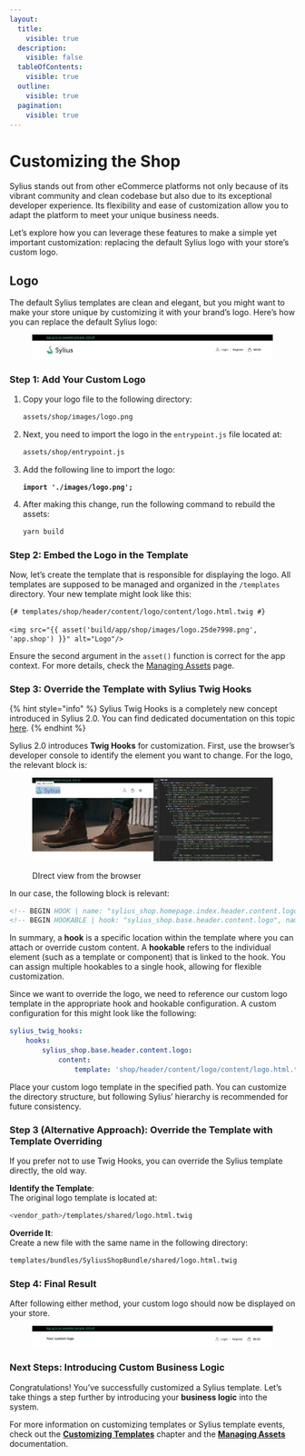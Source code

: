 ```yaml
---
layout:
  title:
    visible: true
  description:
    visible: false
  tableOfContents:
    visible: true
  outline:
    visible: true
  pagination:
    visible: true
---
```


# Customizing the Shop

Sylius stands out from other eCommerce platforms not only because of its vibrant community and clean codebase but also due to its exceptional developer experience. Its flexibility and ease of customization allow you to adapt the platform to meet your unique business needs.

Let’s explore how you can leverage these features to make a simple yet important customization: replacing the default Sylius logo with your store’s custom logo.

## Logo

The default Sylius templates are clean and elegant, but you might want to make your store unique by customizing it with your brand’s logo. Here’s how you can replace the default Sylius logo:

<figure><img src="../.gitbook/assets/image (3) (1) (1).png" alt=""><figcaption></figcaption></figure>

### Step 1: Add Your Custom Logo

1.  Copy your logo file to the following directory:

    ```bash
    assets/shop/images/logo.png
    ```
2.  Next, you need to import the logo in the `entrypoint.js` file located at:

    ```bash
    assets/shop/entrypoint.js
    ```
3.  Add the following line to import the logo:

    <pre class="language-js"><code class="lang-js"><strong>import './images/logo.png';
    </strong></code></pre>
4.  After making this change, run the following command to rebuild the assets:

    ```bash
    yarn build
    ```

### Step 2: Embed the Logo in the Template

Now, let’s create the template that is responsible for displaying the logo. All templates are supposed to be managed and organized in the `/templates` directory. Your new template might look like this:

```twig
{# templates/shop/header/content/logo/content/logo.html.twig #}

<img src="{{ asset('build/app/shop/images/logo.25de7998.png', 'app.shop') }}" alt="Logo"/>
```

Ensure the second argument in the `asset()` function is correct for the app context. For more details, check the [Managing Assets](../the-book/frontend-and-themes.md) page.

### Step 3: Override the Template with Sylius Twig Hooks

{% hint style="info" %}
Sylius Twig Hooks is a completely new concept introduced in Sylius 2.0. You can find dedicated documentation on this topic [here](https://sylius-1.gitbook.io/stack/dWolXcvu3MnA2piZOEle/twig-hooks/getting-started).
{% endhint %}

Sylius 2.0 introduces **Twig Hooks** for customization. First, use the browser’s developer console to identify the element you want to change. For the logo, the relevant block is:

<figure><img src="../.gitbook/assets/image (13).png" alt=""><figcaption><p>DIrect view from the browser</p></figcaption></figure>

In our case, the following block is relevant:

```html
<!-- BEGIN HOOK | name: "sylius_shop.homepage.index.header.content.logo, sylius_shop.base.header.content.logo" -->
<!-- BEGIN HOOKABLE | hook: "sylius_shop.base.header.content.logo", name: "content", template: "@SyliusShop/shared/sylius_logo.html.twig", priority: 0 -->
```

In summary, a **hook** is a specific location within the template where you can attach or override custom content. A **hookable** refers to the individual element (such as a template or component) that is linked to the hook. You can assign multiple hookables to a single hook, allowing for flexible customization.

Since we want to override the logo, we need to reference our custom logo template in the appropriate hook and hookable configuration. A custom configuration for this might look like the following:

```yaml
sylius_twig_hooks:
    hooks:
        sylius_shop.base.header.content.logo:
            content:
                template: 'shop/header/content/logo/content/logo.html.twig'

```

Place your custom logo template in the specified path. You can customize the directory structure, but following Sylius’ hierarchy is recommended for future consistency.

### Step 3 (Alternative Approach): Override the Template with Template Overriding

If you prefer not to use Twig Hooks, you can override the Sylius template directly, the old way.

**Identify the Template**:\
The original logo template is located at:

```bash
<vendor_path>/templates/shared/logo.html.twig
```

**Override It**:\
Create a new file with the same name in the following directory:

```bash
templates/bundles/SyliusShopBundle/shared/logo.html.twig
```

### Step 4: Final Result

After following either method, your custom logo should now be displayed on your store.

<figure><img src="../.gitbook/assets/image (1) (1) (1).png" alt=""><figcaption></figcaption></figure>

### Next Steps: Introducing Custom Business Logic

Congratulations! You’ve successfully customized a Sylius template. Let’s take things a step further by introducing your **business logic** into the system.

For more information on customizing templates or Sylius template events, check out the [**Customizing Templates**](../the-customization-guide/customizing-templates.md) chapter and the [**Managing Assets**](../the-book/frontend-and-themes.md) documentation.

